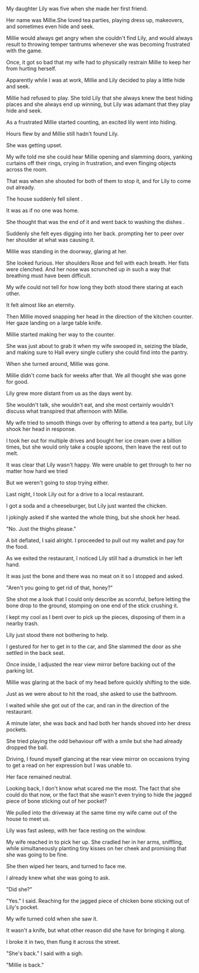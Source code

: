 My daughter Lily was five when she made her first friend. 

Her name was Millie.She loved tea parties, playing dress up, makeovers, and sometimes even hide and seek.

Millie would always get angry when she couldn't find Lily, and would always result to throwing temper tantrums whenever she was becoming frustrated with the game.

Once, it got so bad that my wife had to physically restrain Millie to keep her from hurting herself.

Apparently while I was at work, Millie and Lily decided to play a little hide and seek.

Millie had refused to play. She told Lily that she always knew the best hiding places and she always end up winning, but Lily was adamant that they play hide and seek.

As a frustrated Millie started counting, an excited lily went into hiding.

Hours flew by and Millie still hadn't found Lily.

She was getting upset.

My wife told me she could hear Millie opening and slamming doors, yanking curtains off their rings, crying in frustration, and even flinging objects across the room.

That was when she shouted for both of them to stop it, and for Lily to come out already.

The house suddenly fell silent .

It was as if no one was home.

She thought that was the end of it and went back to washing the dishes .

Suddenly she felt eyes digging into her back. prompting her to peer over her shoulder at what was causing it.

Millie was standing in the doorway, glaring at her.

She looked furious. Her shoulders Rose and fell with each breath. Her fists were clenched. And her nose was scrunched up in such a way that breathing must have been difficult.

My wife could not tell for how long they both stood there staring at each other.

It felt almost like an eternity.

Then Millie moved  snapping her head in the direction of the kitchen counter. Her gaze landing on a large table knife.

Millie started making her way to the counter.

She was just about to grab it when my wife swooped in, seizing the blade, and making sure to Hall every single cutlery she could find into the pantry.

When she turned around, Millie was gone.


Millie didn't come back for weeks after that. We all thought she was gone for good.

Lily grew more distant from us as the days went by.

She wouldn't talk, she wouldn't eat, and she most certainly wouldn't discuss what transpired that afternoon with Millie.

My wife tried to smooth things over by offering to attend a tea party, but Lily shook her head in response.

I took her out for multiple drives and bought her ice cream over a billion times, but she would only take a couple spoons, then leave the rest out to melt.

It was clear that Lily wasn't happy. We were unable to get through to her no matter how hard we tried 

But we weren't going to stop trying either.


Last night, I took Lily out for a drive to a local restaurant.

I got a soda and a cheeseburger, but Lily just wanted the chicken.

I jokingly asked if she wanted the whole thing, but she shook her head. 

"No. Just the thighs please."

A bit deflated, I said alright. I proceeded to pull out my wallet and pay for the food.

As we exited the restaurant, I noticed Lily still had a drumstick in her left hand.

It was just the bone and there was no meat on it so I stopped and asked.

"Aren't you going to get rid of that, honey?"

She shot me a look that I could only describe as scornful, before letting the bone drop to the ground, stomping on one end of the stick crushing it.

I kept my cool as I bent over to pick up the pieces, disposing of them in a nearby trash. 

Lily just stood there not bothering to help.

I gestured for her to get in to the car, and She slammed the door as she settled in the back seat.

Once inside, I adjusted the rear view mirror before backing out of the parking lot.

Millie was glaring at the back of my head before quickly shifting to the side.

Just as we were about to hit the road, she asked to use the bathroom. 

I waited while she got out of the car, and ran in the direction of the restaurant.

A minute later, she was back and had both her hands shoved into her dress pockets.

She tried playing the odd behaviour off with a smile but she had already dropped the ball.

Driving, I found myself glancing at the rear view mirror on occasions trying to get a read on her expression but I was unable to.

Her face remained neutral.

Looking back, I don't know what scared me the most. The fact that she could do that now, or the fact that she wasn't even trying to hide the jagged piece of bone sticking out of her pocket?

We pulled into the driveway at the same time my wife came out of the house to meet us.

Lily was fast asleep, with her face resting on the window.

My wife reached in to pick her up. She cradled her in her arms, sniffling, while simultaneously planting tiny kisses on her cheek and promising that she was going to be fine.

She then wiped her tears, and turned to face me.

I already knew what she was going to ask.

"Did she?"

"Yes." I said. Reaching for the jagged piece of chicken bone sticking out of Lily's pocket.

My wife turned cold when she saw it.

It wasn't a knife, but what other reason did she have for bringing it along.

I broke it in two, then flung it across the street.

"She's back." I said with a sigh.


"Millie is back."